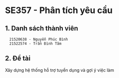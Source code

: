 # SE357 - Phân tích yêu cầu

## 1. Danh sách thành viên
      21520638 - Nguyễn Phúc Bình
      21522574 - Trần Đình Tâm
## 2. Đề tài
   Xây dựng hệ thống hỗ trợ tuyển dụng và gợi ý việc làm
